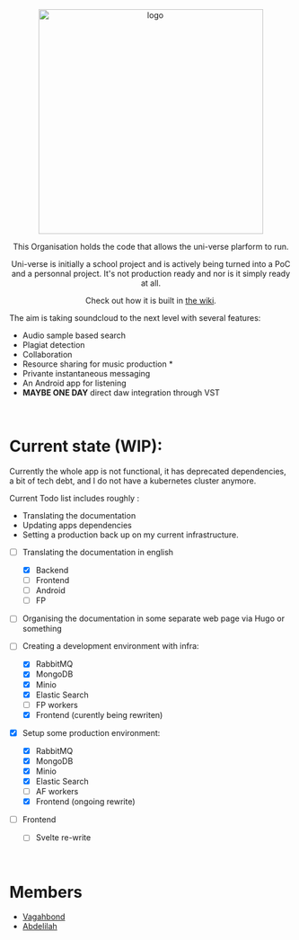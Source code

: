<div align=center>

<img src="https://avatars.githubusercontent.com/u/100030939?s=400&u=808a96ffa048f92350d284580d4f79c98e7af505&v=4" width="400" height="400" alt="logo">

This Organisation holds the code that allows the uni-verse plarform to run.

Uni-verse is initially a school project and is actively being turned into a PoC and a personnal project.
It's not production ready and nor is it simply ready at all.

Check out how it is built in [the wiki](https://github.com/uni-verse-fm/.github/wiki).

</div>

The aim is taking soundcloud to the next level with several features:

- Audio sample based search
- Plagiat detection
- Collaboration
- Resource sharing for music production \*
- Privante instantaneous messaging
- An Android app for listening
- **MAYBE ONE DAY** direct daw integration through VST

<br/>

# Current state (WIP):

Currently the whole app is not functional, it has deprecated dependencies, a bit of tech debt, and I do not have a kubernetes cluster anymore.

Current Todo list includes roughly :

- Translating the documentation
- Updating apps dependencies
- Setting a production back up on my current infrastructure.

- [ ] Translating the documentation in english

  - [x] Backend
  - [ ] Frontend
  - [ ] Android
  - [ ] FP

- [ ] Organising the documentation in some separate web page via Hugo or something

- [ ] Creating a development environment with infra:

  - [x] RabbitMQ
  - [x] MongoDB
  - [x] Minio
  - [x] Elastic Search
  - [ ] FP workers
  - [x] Frontend (curently being rewriten)

- [x] Setup some production environment:

  - [x] RabbitMQ
  - [x] MongoDB
  - [x] Minio
  - [x] Elastic Search
  - [ ] AF workers
  - [x] Frontend (ongoing rewrite)

- [ ] Frontend
  - [ ] Svelte re-write

<br/>

# Members

- [Vagahbond](https://github.com/vagahbond)
- [Abdelilah](https://github.com/abdelillah-tech)
